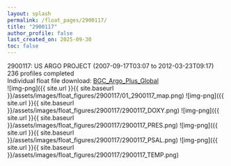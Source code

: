 ```yaml
---
layout: splash
permalink: /float_pages/2900117/
title: "2900117"
author_profile: false
last_created_on: 2025-09-30
toc: false
---
```

 
2900117: US ARGO PROJECT (2007-09-17T03:07 to 2012-03-23T09:17)\
236 profiles completed\
Individual float file download: [BGC_Argo_Plus_Global](https://ftp.soest.hawaii.edu/bgc_argo_plus/Individual_Floats/outliers_removed/2900117_Sprof_processed.nc)\
![img-png]({{ site.url }}{{ site.baseurl }}/assets/images/float_figures/2900117/01_2900117_map.png)
![img-png]({{ site.url }}{{ site.baseurl }}/assets/images/float_figures/2900117/2900117_DOXY.png)
![img-png]({{ site.url }}{{ site.baseurl }}/assets/images/float_figures/2900117/2900117_PRES.png)
![img-png]({{ site.url }}{{ site.baseurl }}/assets/images/float_figures/2900117/2900117_PSAL.png)
![img-png]({{ site.url }}{{ site.baseurl }}/assets/images/float_figures/2900117/2900117_TEMP.png)
